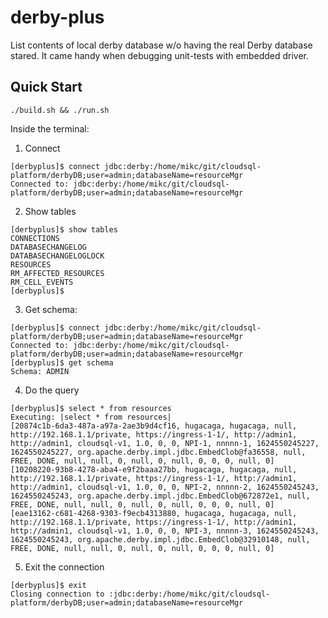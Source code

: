 # derby-plus

List contents of local derby database w/o having the real Derby database stared. It came handy when debugging unit-tests with embedded driver.

## Quick Start

```
./build.sh && ./run.sh
```

Inside the terminal:

1. Connect

```
[derbyplus]$ connect jdbc:derby:/home/mikc/git/cloudsql-platform/derbyDB;user=admin;databaseName=resourceMgr
Connected to: jdbc:derby:/home/mikc/git/cloudsql-platform/derbyDB;user=admin;databaseName=resourceMgr
```
2. Show tables
```
[derbyplus]$ show tables
CONNECTIONS
DATABASECHANGELOG
DATABASECHANGELOGLOCK
RESOURCES
RM_AFFECTED_RESOURCES
RM_CELL_EVENTS
[derbyplus]$ 
```
3. Get schema:

```
[derbyplus]$ connect jdbc:derby:/home/mikc/git/cloudsql-platform/derbyDB;user=admin;databaseName=resourceMgr
Connected to: jdbc:derby:/home/mikc/git/cloudsql-platform/derbyDB;user=admin;databaseName=resourceMgr
[derbyplus]$ get schema
Schema: ADMIN
```

4. Do the query
```
[derbyplus]$ select * from resources
Executing: |select * from resources|
[20874c1b-6da3-487a-a97a-2ae3b9d4cf16, hugacaga, hugacaga, null, http://192.168.1.1/private, https://ingress-1-1/, http://admin1, http://admin1, cloudsql-v1, 1.0, 0, 0, NPI-1, nnnnn-1, 1624550245227, 1624550245227, org.apache.derby.impl.jdbc.EmbedClob@fa36558, null, FREE, DONE, null, null, 0, null, 0, null, 0, 0, 0, null, 0]
[10208220-93b8-4278-aba4-e9f2baaa27bb, hugacaga, hugacaga, null, http://192.168.1.1/private, https://ingress-1-1/, http://admin1, http://admin1, cloudsql-v1, 1.0, 0, 0, NPI-2, nnnnn-2, 1624550245243, 1624550245243, org.apache.derby.impl.jdbc.EmbedClob@672872e1, null, FREE, DONE, null, null, 0, null, 0, null, 0, 0, 0, null, 0]
[eae13162-c681-4268-9303-f9ecb4313880, hugacaga, hugacaga, null, http://192.168.1.1/private, https://ingress-1-1/, http://admin1, http://admin1, cloudsql-v1, 1.0, 0, 0, NPI-3, nnnnn-3, 1624550245243, 1624550245243, org.apache.derby.impl.jdbc.EmbedClob@32910148, null, FREE, DONE, null, null, 0, null, 0, null, 0, 0, 0, null, 0]
```

5. Exit the connection

```
[derbyplus]$ exit
Closing connection to :jdbc:derby:/home/mikc/git/cloudsql-platform/derbyDB;user=admin;databaseName=resourceMgr
```
